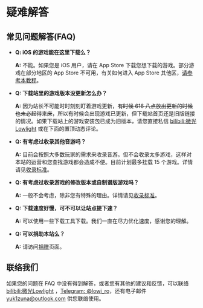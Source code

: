 # 疑难解答

## 常见问题解答(FAQ)

- **Q: iOS 的游戏能在这里下载么？**

  **A:** 不能。如果您是 iOS 用户，请在 App Store 下载您想下载的游戏。部分游戏在部分地区的 App Store 不可用，有关如何进入 App Store 其他区，[请参考本教程](appleid)。

- **Q: 下载站里的游戏版本没更新怎么办？**

  **A:** 因为站长不可能时时刻刻盯着游戏更新，~~有时候 616 八点放出更新的时候也未必起得来床~~，所以有时候会出现游戏已更新，但下载站首页还是旧版链接的情况。如果下载站上的游戏安装包已成为旧版本，请您直接私信 [bilibili:微光Lowlight](https://space.bilibili.com/319171871) 或在下面的置顶动态评论。
  
- **Q: 有考虑过收录其他音游吗？**

  **A:** 目前会按照大多数玩家的需求来收录音游。但不会收录太多游戏，这样对本站的运营和您查找游戏都会造成不便。目前计划最多挂载 15 个游戏。详情请见[收录标准](inclusion)。

- **Q: 有考虑过收录游戏的修改版本或自制谱版游戏吗？**

  **A:** 一般不会考虑，除非您有特殊的理由。详情请见[收录标准](inclusion)。

- **Q: 下载速度好慢，可不可以让站点提下速？**

  **A:** 可以使用一些下载工具下载。我们一直在尽力优化速度，感谢您的理解。

- **Q: 可以捐助本站么？**

  **A:** 请访问[捐赠](donate)页面。


## 联络我们

如果您的问题在 FAQ 中没有得到解答，或者您有其他的建议和反馈，可以联络 [bilibili:微光Lowlight](https://space.bilibili.com/319171871) ，[Telegram: @lowi_ro](https//t.me/lowi_ro)，还有电子邮件 yuk1zuna@outlook.com 供您联络使用。


